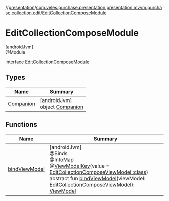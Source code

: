 //[presentation](../../../index.md)/[com.veles.purchase.presentation.presentation.mvvm.purchase.collection.edit](../index.md)/[EditCollectionComposeModule](index.md)

# EditCollectionComposeModule

[androidJvm]\
@Module

interface [EditCollectionComposeModule](index.md)

## Types

| Name | Summary |
|---|---|
| [Companion](-companion/index.md) | [androidJvm]<br>object [Companion](-companion/index.md) |

## Functions

| Name | Summary |
|---|---|
| [bindViewModel](bind-view-model.md) | [androidJvm]<br>@Binds<br>@IntoMap<br>@[ViewModelKey](../../com.veles.purchase.presentation.di.annotation.mapkey/-view-model-key/index.md)(value = [EditCollectionComposeViewModel::class](../-edit-collection-compose-view-model/index.md))<br>abstract fun [bindViewModel](bind-view-model.md)(viewModel: [EditCollectionComposeViewModel](../-edit-collection-compose-view-model/index.md)): [ViewModel](https://developer.android.com/reference/kotlin/androidx/lifecycle/ViewModel.html) |
